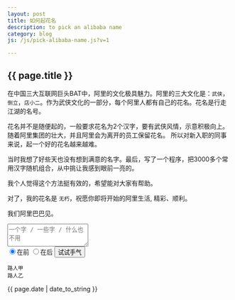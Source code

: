 ```yaml
---
layout: post
title: 如何起花名
description: to pick an alibaba name
category: blog
js: /js/pick-alibaba-name.js?v=1

---
```

<h2> {{ page.title }} </h2>

在中国三大互联网巨头BAT中，阿里的文化极具魅力。阿里的三大文化是：`武侠`，`倒立`，`店小二`。作为武侠文化的一部分，每个阿里人都有自己的花名。花名是行走江湖的名号。

花名并不是随便起的，一般要求花名为2个汉字，要有武侠风情，示意积极向上。随着阿里集团的壮大，并且阿里会为离开的员工保留花名。
所以对新入职的同事来说，起一个好的花名越来越难。

当时我想了好些天也没有想到满意的名字。最后，写了一个程序，把3000多个常用汉字随机组合，从中挑让我感到眼前一亮的。

我个人觉得这个方法挺有效的，希望能对大家有帮助。

对了，我的花名是 `无朽`，祝愿你即将开始的阿里生活, 精彩、顺利。

我们阿里巴巴见。

<p class='line'></p>

<div class="row">
<div id='input-box' class="span3">
    <textarea id='input_words' rows="3" placeholder='一个字 / 一些字 / 什么也不用'></textarea>
</div>

<div id='input' class="form-inline span4">
    <label class="radio">
    <input type="radio" name="optionsRadios" id="optionsRadios1" checked=true value="1">在前</label>
    <label class="radio">
    <input type="radio" name="optionsRadios" id="optionsRadios2" value="2">在后</label>
    <button type="submit" class="btn" id='j_id_gen_list'>试试手气</button>
</div>
</div>

<p></p>
<div id='result'>
    <pre><code>路人甲
路人乙</code></pre>
</div>

<p> {{ page.date | date_to_string }} </p>
